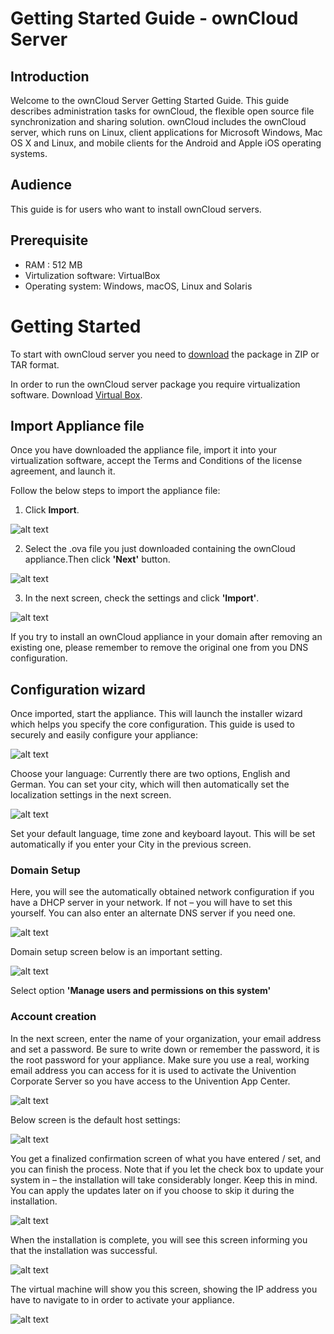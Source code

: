 # Getting Started Guide - ownCloud Server
## Introduction
Welcome to the ownCloud Server Getting Started Guide. This guide describes administration tasks for ownCloud, the flexible open source file synchronization and sharing solution.  ownCloud includes the ownCloud server, which runs on Linux, client applications for Microsoft Windows, Mac OS X and Linux, and mobile clients for the Android and
Apple iOS operating systems.


## Audience
This guide is for users who want to install ownCloud servers. 

## Prerequisite
- RAM : 512 MB
- Virtulization software: VirtualBox
- Operating system: Windows, macOS, Linux and Solaris





# Getting Started
To start with ownCloud server you need to [download](https://owncloud.com/download-server/) the package in ZIP or TAR format. 

In order to run the ownCloud server package you require virtualization software. 
Download [Virtual Box](https://owncloud.com/download-server/).


## Import Appliance file
Once you have downloaded the appliance file, import it into your virtualization software, accept the Terms and Conditions of the license agreement, and launch it. 

Follow the below steps to import the appliance file:

1. Click **Import**.

![alt text](https://github.com/chinmayudand/Practice-sample/blob/main/2020-12-14%2021_11_38-Oracle%20VM%20VirtualBox%20Manager.png)

2. Select the .ova file you just downloaded containing the ownCloud appliance.Then click **'Next'** button.

![alt text](https://github.com/chinmayudand/Practice-sample/blob/main/2020-12-14%2021_17_57-20200904-owncloud-appliance_installation_guide-v2_0_EN.pdf.png)

3. In the next screen, check the settings and click **'Import'**.

![alt text](https://github.com/chinmayudand/Practice-sample/blob/main/2020-12-14%2021_29_30-Editing%20Practice-sample_README.md%20at%20main%20%C2%B7%20chinmayudand_Practice-sample.png)

If you try to install an ownCloud appliance in your domain after removing an existing one, please remember to remove the original one from you DNS configuration. 


## Configuration wizard
Once imported, start the appliance. This will launch the installer wizard which helps you specify the core configuration. This guide is used to securely and easily configure your appliance:

![alt text](https://github.com/chinmayudand/Practice-sample/blob/main/2020-12-14%2022_22_00-20200904-owncloud-appliance_installation_guide-v2_0_EN.pdf.png)

Choose your language: Currently there are two options, English and German. You can set your city, which will then automatically set the localization settings in the next screen.


![alt text](https://github.com/chinmayudand/Practice-sample/blob/main/2020-12-14%2022_25_14-UCS%204.4-with-owncloud%20%5BRunning%5D%20-%20Oracle%20VM%20VirtualBox.png)

Set your default language, time zone and keyboard layout. This will be set automatically if you enter your City in the previous screen.

### Domain Setup
Here, you will see the automatically obtained network configuration if you have a DHCP server in your network. If not – you will have to set this yourself. You can also enter an alternate DNS server if you need one.

![alt text](https://github.com/chinmayudand/Practice-sample/blob/main/2020-12-14%2022_32_07-UCS%204.4-with-owncloud%20%5BRunning%5D%20-%20Oracle%20VM%20VirtualBox.png)

Domain setup screen below is an important setting.

![alt text](https://github.com/chinmayudand/Practice-sample/blob/main/2020-12-14%2022_37_10-Editing%20Practice-sample_README.md%20at%20main%20%C2%B7%20chinmayudand_Practice-sample.png)

Select option **'Manage users and permissions on this system'**

### Account creation

In the next screen, enter the name of your organization, your email address and set a password. Be sure to write down or remember the password, it is the root password for your appliance. Make sure you use a real, working email address you can access for it is used to activate the Univention Corporate Server so you have access to the Univention App Center.


![alt text](https://github.com/chinmayudand/Practice-sample/blob/main/2020-12-14%2022_40_04-Editing%20Practice-sample_README.md%20at%20main%20%C2%B7%20chinmayudand_Practice-sample.png)

Below screen is the default host settings:

![alt text](https://github.com/chinmayudand/Practice-sample/blob/main/2020-12-14%2022_45_24-Editing%20Practice-sample_README.md%20at%20main%20%C2%B7%20chinmayudand_Practice-sample.png)


You get a finalized confirmation screen of what you have entered / set, and you can finish the process. Note that if you let the check box to update your system in – the installation will take considerably longer. Keep this in mind. You can apply the updates later on if you choose to skip it during the installation.


![alt text](https://github.com/chinmayudand/Practice-sample/blob/main/2020-12-14%2022_51_07-20200904-owncloud-appliance_installation_guide-v2_0_EN.pdf.png)

When the installation is complete, you will see this screen informing you that the installation was successful.


![alt text](https://github.com/chinmayudand/Practice-sample/blob/main/2020-12-14%2022_54_19-20200904-owncloud-appliance_installation_guide-v2_0_EN.pdf.png)

The virtual machine will show you this screen, showing the IP address you have to navigate to in order to activate your appliance.

![alt text](https://github.com/chinmayudand/Practice-sample/blob/main/2020-12-14%2023_17_48-Editing%20Practice-sample_README.md%20at%20main%20%C2%B7%20chinmayudand_Practice-sample.png)



